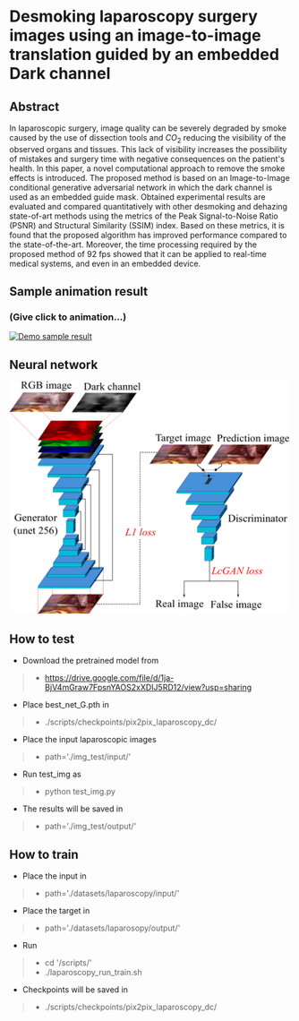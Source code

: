 # Desmoking laparoscopy surgery images using an image-to-image translation guided by an embedded Dark channel


## Abstract

In laparoscopic surgery, image quality can be severely degraded by smoke caused by the use of dissection tools and $CO_2$ reducing the visibility of the observed organs and tissues. This lack of visibility increases the possibility of mistakes and surgery time with negative consequences on the patient's health. In this paper, a novel computational approach to remove the smoke effects is introduced. The proposed method is based on an Image-to-Image conditional generative adversarial network in which the dark channel is used as an embedded guide mask. Obtained experimental results are evaluated and compared quantitatively with other desmoking and dehazing state-of-art methods using the metrics of the Peak Signal-to-Noise Ratio (PSNR) and Structural Similarity (SSIM) index. Based on these metrics, it is found that the proposed algorithm has improved performance compared to the state-of-the-art.
Moreover, the time processing required by the proposed method of 92 fps showed that it can be applied to real-time medical systems, and even in an embedded device.


## Sample animation result 
### (Give click to animation...)

[![Demo sample result](lap.gif)](https://youtu.be/Gw8OZNDdicE)



## Neural network

<img src="GAN3-1.png" alt="Neural network" width="500"/>

## How to test

* Download the pretrained model from

> - https://drive.google.com/file/d/1ja-BjV4mGraw7FpsnYAOS2xXDIJ5RD12/view?usp=sharing

* Place best_net_G.pth in
> - ./scripts/checkpoints/pix2pix_laparoscopy_dc/

* Place the input laparoscopic images

> - path='./img_test/input/'

* Run test_img as

> - python test_img.py

* The results will be saved in

> - path='./img_test/output/'


## How to train

* Place the input in
> - path='./datasets/laparoscopy/input/'
* Place the target in
> - path='./datasets/laparosopy/output/'
* Run
> - cd '/scripts/'
> - ./laparoscopy_run_train.sh

* Checkpoints will be saved in
> - ./scripts/checkpoints/pix2pix_laparoscopy_dc/


